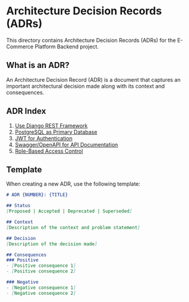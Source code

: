 # Architecture Decision Records (ADRs)

This directory contains Architecture Decision Records (ADRs) for the E-Commerce Platform Backend project.

## What is an ADR?
An Architecture Decision Record (ADR) is a document that captures an important architectural decision made along with its context and consequences.

## ADR Index

1. [Use Django REST Framework](0001-use-django-rest-framework.md)
2. [PostgreSQL as Primary Database](0002-postgresql-database.md)
3. [JWT for Authentication](0003-jwt-authentication.md)
4. [Swagger/OpenAPI for API Documentation](0004-swagger-openapi-documentation.md)
5. [Role-Based Access Control](0005-role-based-access-control.md)

## Template
When creating a new ADR, use the following template:

```markdown
# ADR {NUMBER}: {TITLE}

## Status
[Proposed | Accepted | Deprecated | Superseded]

## Context
[Description of the context and problem statement]

## Decision
[Description of the decision made]

## Consequences
### Positive
- [Positive consequence 1]
- [Positive consequence 2]

### Negative
- [Negative consequence 1]
- [Negative consequence 2]
```